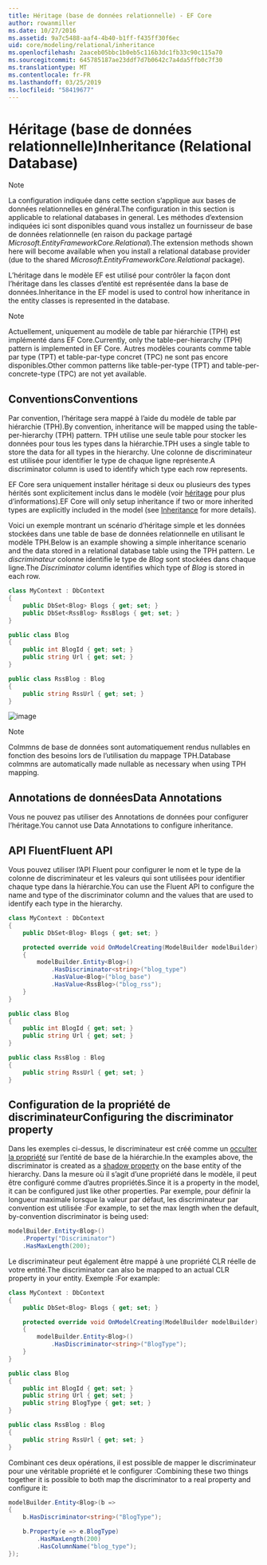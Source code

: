 ```yaml
---
title: Héritage (base de données relationnelle) - EF Core
author: rowanmiller
ms.date: 10/27/2016
ms.assetid: 9a7c5488-aaf4-4b40-b1ff-f435ff30f6ec
uid: core/modeling/relational/inheritance
ms.openlocfilehash: 2aaceb05bbc1b0eb5c116b3dc1fb33c90c115a70
ms.sourcegitcommit: 645785187ae23ddf7d7b0642c7a4da5ffb0c7f30
ms.translationtype: MT
ms.contentlocale: fr-FR
ms.lasthandoff: 03/25/2019
ms.locfileid: "58419677"
---
```

# <a name="inheritance-relational-database"></a><span data-ttu-id="5814c-102">Héritage (base de données relationnelle)</span><span class="sxs-lookup"><span data-stu-id="5814c-102">Inheritance (Relational Database)</span></span>

> [!NOTE]  
> <span data-ttu-id="5814c-103">La configuration indiquée dans cette section s’applique aux bases de données relationnelles en général.</span><span class="sxs-lookup"><span data-stu-id="5814c-103">The configuration in this section is applicable to relational databases in general.</span></span> <span data-ttu-id="5814c-104">Les méthodes d’extension indiquées ici sont disponibles quand vous installez un fournisseur de base de données relationnelle (en raison du package partagé *Microsoft.EntityFrameworkCore.Relational*).</span><span class="sxs-lookup"><span data-stu-id="5814c-104">The extension methods shown here will become available when you install a relational database provider (due to the shared *Microsoft.EntityFrameworkCore.Relational* package).</span></span>

<span data-ttu-id="5814c-105">L’héritage dans le modèle EF est utilisé pour contrôler la façon dont l’héritage dans les classes d’entité est représentée dans la base de données.</span><span class="sxs-lookup"><span data-stu-id="5814c-105">Inheritance in the EF model is used to control how inheritance in the entity classes is represented in the database.</span></span>

> [!NOTE]  
> <span data-ttu-id="5814c-106">Actuellement, uniquement au modèle de table par hiérarchie (TPH) est implémenté dans EF Core.</span><span class="sxs-lookup"><span data-stu-id="5814c-106">Currently, only the table-per-hierarchy (TPH) pattern is implemented in EF Core.</span></span> <span data-ttu-id="5814c-107">Autres modèles courants comme table par type (TPT) et table-par-type concret (TPC) ne sont pas encore disponibles.</span><span class="sxs-lookup"><span data-stu-id="5814c-107">Other common patterns like table-per-type (TPT) and table-per-concrete-type (TPC) are not yet available.</span></span>

## <a name="conventions"></a><span data-ttu-id="5814c-108">Conventions</span><span class="sxs-lookup"><span data-stu-id="5814c-108">Conventions</span></span>

<span data-ttu-id="5814c-109">Par convention, l’héritage sera mappé à l’aide du modèle de table par hiérarchie (TPH).</span><span class="sxs-lookup"><span data-stu-id="5814c-109">By convention, inheritance will be mapped using the table-per-hierarchy (TPH) pattern.</span></span> <span data-ttu-id="5814c-110">TPH utilise une seule table pour stocker les données pour tous les types dans la hiérarchie.</span><span class="sxs-lookup"><span data-stu-id="5814c-110">TPH uses a single table to store the data for all types in the hierarchy.</span></span> <span data-ttu-id="5814c-111">Une colonne de discriminateur est utilisée pour identifier le type de chaque ligne représente.</span><span class="sxs-lookup"><span data-stu-id="5814c-111">A discriminator column is used to identify which type each row represents.</span></span>

<span data-ttu-id="5814c-112">EF Core sera uniquement installer héritage si deux ou plusieurs des types hérités sont explicitement inclus dans le modèle (voir [héritage](../inheritance.md) pour plus d’informations).</span><span class="sxs-lookup"><span data-stu-id="5814c-112">EF Core will only setup inheritance if two or more inherited types are explicitly included in the model (see [Inheritance](../inheritance.md) for more details).</span></span>

<span data-ttu-id="5814c-113">Voici un exemple montrant un scénario d’héritage simple et les données stockées dans une table de base de données relationnelle en utilisant le modèle TPH.</span><span class="sxs-lookup"><span data-stu-id="5814c-113">Below is an example showing a simple inheritance scenario and the data stored in a relational database table using the TPH pattern.</span></span> <span data-ttu-id="5814c-114">Le *discriminateur* colonne identifie le type de *Blog* sont stockées dans chaque ligne.</span><span class="sxs-lookup"><span data-stu-id="5814c-114">The *Discriminator* column identifies which type of *Blog* is stored in each row.</span></span>

<!-- [!code-csharp[Main](samples/core/relational/Modeling/Conventions/Samples/InheritanceDbSets.cs)] -->
``` csharp
class MyContext : DbContext
{
    public DbSet<Blog> Blogs { get; set; }
    public DbSet<RssBlog> RssBlogs { get; set; }
}

public class Blog
{
    public int BlogId { get; set; }
    public string Url { get; set; }
}

public class RssBlog : Blog
{
    public string RssUrl { get; set; }
}
```

![image](_static/inheritance-tph-data.png)

>[!NOTE]
> <span data-ttu-id="5814c-116">Colmmns de base de données sont automatiquement rendus nullables en fonction des besoins lors de l’utilisation du mappage TPH.</span><span class="sxs-lookup"><span data-stu-id="5814c-116">Database colmmns are automatically made nullable as necessary when using TPH mapping.</span></span>

## <a name="data-annotations"></a><span data-ttu-id="5814c-117">Annotations de données</span><span class="sxs-lookup"><span data-stu-id="5814c-117">Data Annotations</span></span>

<span data-ttu-id="5814c-118">Vous ne pouvez pas utiliser des Annotations de données pour configurer l’héritage.</span><span class="sxs-lookup"><span data-stu-id="5814c-118">You cannot use Data Annotations to configure inheritance.</span></span>

## <a name="fluent-api"></a><span data-ttu-id="5814c-119">API Fluent</span><span class="sxs-lookup"><span data-stu-id="5814c-119">Fluent API</span></span>

<span data-ttu-id="5814c-120">Vous pouvez utiliser l’API Fluent pour configurer le nom et le type de la colonne de discriminateur et les valeurs qui sont utilisées pour identifier chaque type dans la hiérarchie.</span><span class="sxs-lookup"><span data-stu-id="5814c-120">You can use the Fluent API to configure the name and type of the discriminator column and the values that are used to identify each type in the hierarchy.</span></span>

<!-- [!code-csharp[Main](samples/core/relational/Modeling/FluentAPI/Samples/InheritanceTPHDiscriminator.cs?highlight=7,8,9,10)] -->
``` csharp
class MyContext : DbContext
{
    public DbSet<Blog> Blogs { get; set; }

    protected override void OnModelCreating(ModelBuilder modelBuilder)
    {
        modelBuilder.Entity<Blog>()
            .HasDiscriminator<string>("blog_type")
            .HasValue<Blog>("blog_base")
            .HasValue<RssBlog>("blog_rss");
    }
}

public class Blog
{
    public int BlogId { get; set; }
    public string Url { get; set; }
}

public class RssBlog : Blog
{
    public string RssUrl { get; set; }
}
```

## <a name="configuring-the-discriminator-property"></a><span data-ttu-id="5814c-121">Configuration de la propriété de discriminateur</span><span class="sxs-lookup"><span data-stu-id="5814c-121">Configuring the discriminator property</span></span>

<span data-ttu-id="5814c-122">Dans les exemples ci-dessus, le discriminateur est créé comme un [occulter la propriété](xref:core/modeling/shadow-properties) sur l’entité de base de la hiérarchie.</span><span class="sxs-lookup"><span data-stu-id="5814c-122">In the examples above, the discriminator is created as a [shadow property](xref:core/modeling/shadow-properties) on the base entity of the hierarchy.</span></span> <span data-ttu-id="5814c-123">Dans la mesure où il s’agit d’une propriété dans le modèle, il peut être configuré comme d’autres propriétés.</span><span class="sxs-lookup"><span data-stu-id="5814c-123">Since it is a property in the model, it can be configured just like other properties.</span></span> <span data-ttu-id="5814c-124">Par exemple, pour définir la longueur maximale lorsque la valeur par défaut, les discriminateur par convention est utilisée :</span><span class="sxs-lookup"><span data-stu-id="5814c-124">For example, to set the max length when the default, by-convention discriminator is being used:</span></span>

```C#
modelBuilder.Entity<Blog>()
    .Property("Discriminator")
    .HasMaxLength(200);
```

<span data-ttu-id="5814c-125">Le discriminateur peut également être mappé à une propriété CLR réelle de votre entité.</span><span class="sxs-lookup"><span data-stu-id="5814c-125">The discriminator can also be mapped to an actual CLR property in your entity.</span></span> <span data-ttu-id="5814c-126">Exemple :</span><span class="sxs-lookup"><span data-stu-id="5814c-126">For example:</span></span>
```C#
class MyContext : DbContext
{
    public DbSet<Blog> Blogs { get; set; }

    protected override void OnModelCreating(ModelBuilder modelBuilder)
    {
        modelBuilder.Entity<Blog>()
            .HasDiscriminator<string>("BlogType");
    }
}

public class Blog
{
    public int BlogId { get; set; }
    public string Url { get; set; }
    public string BlogType { get; set; }
}

public class RssBlog : Blog
{
    public string RssUrl { get; set; }
}
```

<span data-ttu-id="5814c-127">Combinant ces deux opérations, il est possible de mapper le discriminateur pour une véritable propriété et le configurer :</span><span class="sxs-lookup"><span data-stu-id="5814c-127">Combining these two things together it is possible to both map the discriminator to a real property and configure it:</span></span>
```C#
modelBuilder.Entity<Blog>(b =>
{
    b.HasDiscriminator<string>("BlogType");

    b.Property(e => e.BlogType)
        .HasMaxLength(200)
        .HasColumnName("blog_type");
});
```
